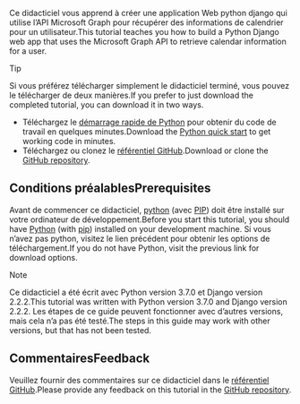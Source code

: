 <!-- markdownlint-disable MD002 MD041 -->

<span data-ttu-id="87848-101">Ce didacticiel vous apprend à créer une application Web python django qui utilise l’API Microsoft Graph pour récupérer des informations de calendrier pour un utilisateur.</span><span class="sxs-lookup"><span data-stu-id="87848-101">This tutorial teaches you how to build a Python Django web app that uses the Microsoft Graph API to retrieve calendar information for a user.</span></span>

> [!TIP]
> <span data-ttu-id="87848-102">Si vous préférez télécharger simplement le didacticiel terminé, vous pouvez le télécharger de deux manières.</span><span class="sxs-lookup"><span data-stu-id="87848-102">If you prefer to just download the completed tutorial, you can download it in two ways.</span></span>
>
> - <span data-ttu-id="87848-103">Téléchargez le [démarrage rapide de Python](https://developer.microsoft.com/graph/quick-start?platform=option-Python) pour obtenir du code de travail en quelques minutes.</span><span class="sxs-lookup"><span data-stu-id="87848-103">Download the [Python quick start](https://developer.microsoft.com/graph/quick-start?platform=option-Python) to get working code in minutes.</span></span>
> - <span data-ttu-id="87848-104">Téléchargez ou clonez le [référentiel GitHub](https://github.com/microsoftgraph/msgraph-training-pythondjangoapp).</span><span class="sxs-lookup"><span data-stu-id="87848-104">Download or clone the [GitHub repository](https://github.com/microsoftgraph/msgraph-training-pythondjangoapp).</span></span>

## <a name="prerequisites"></a><span data-ttu-id="87848-105">Conditions préalables</span><span class="sxs-lookup"><span data-stu-id="87848-105">Prerequisites</span></span>

<span data-ttu-id="87848-106">Avant de commencer ce didacticiel, [python](https://www.python.org/) (avec [PIP](https://pypi.org/project/pip/)) doit être installé sur votre ordinateur de développement.</span><span class="sxs-lookup"><span data-stu-id="87848-106">Before you start this tutorial, you should have [Python](https://www.python.org/) (with [pip](https://pypi.org/project/pip/)) installed on your development machine.</span></span> <span data-ttu-id="87848-107">Si vous n’avez pas python, visitez le lien précédent pour obtenir les options de téléchargement.</span><span class="sxs-lookup"><span data-stu-id="87848-107">If you do not have Python, visit the previous link for download options.</span></span>

> [!NOTE]
> <span data-ttu-id="87848-108">Ce didacticiel a été écrit avec Python version 3.7.0 et Django version 2.2.2.</span><span class="sxs-lookup"><span data-stu-id="87848-108">This tutorial was written with Python version 3.7.0 and Django version 2.2.2.</span></span> <span data-ttu-id="87848-109">Les étapes de ce guide peuvent fonctionner avec d’autres versions, mais cela n’a pas été testé.</span><span class="sxs-lookup"><span data-stu-id="87848-109">The steps in this guide may work with other versions, but that has not been tested.</span></span>

## <a name="feedback"></a><span data-ttu-id="87848-110">Commentaires</span><span class="sxs-lookup"><span data-stu-id="87848-110">Feedback</span></span>

<span data-ttu-id="87848-111">Veuillez fournir des commentaires sur ce didacticiel dans le [référentiel GitHub](https://github.com/microsoftgraph/msgraph-training-pythondjangoapp).</span><span class="sxs-lookup"><span data-stu-id="87848-111">Please provide any feedback on this tutorial in the [GitHub repository](https://github.com/microsoftgraph/msgraph-training-pythondjangoapp).</span></span>
